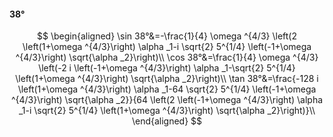 #### 38°

$$
\begin{aligned}
\sin 38°&=-\frac{1}{4} \omega ^{4/3} \left(2 \left(1+\omega ^{4/3}\right) \alpha _1-i \sqrt{2} 5^{1/4} \left(-1+\omega ^{4/3}\right) \sqrt{\alpha _2}\right)\\
\cos 38°&=\frac{1}{4} \omega ^{4/3} \left(-2 i \left(-1+\omega ^{4/3}\right) \alpha _1-\sqrt{2} 5^{1/4} \left(1+\omega ^{4/3}\right) \sqrt{\alpha _2}\right)\\
\tan 38°&=\frac{-128 i \left(1+\omega ^{4/3}\right) \alpha _1-64 \sqrt{2} 5^{1/4} \left(-1+\omega ^{4/3}\right) \sqrt{\alpha _2}}{64 \left(2 \left(-1+\omega
^{4/3}\right) \alpha _1-i \sqrt{2} 5^{1/4} \left(1+\omega ^{4/3}\right) \sqrt{\alpha _2}\right)}\\
\end{aligned}
$$

